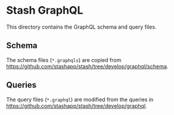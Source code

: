 # Stash GraphQL

This directory contains the GraphQL schema and query files.

## Schema

The schema files (`*.graphqls`) are copied from https://github.com/stashapp/stash/tree/develop/graphql/schema.

## Queries

The query files (`*.graphql`) are modified from the queries in https://github.com/stashapp/stash/tree/develop/graphql.
